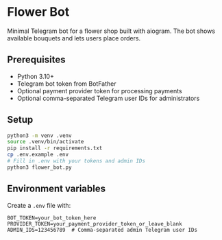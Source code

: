 # Flower Bot

Minimal Telegram bot for a flower shop built with aiogram. The bot shows available bouquets and lets users place orders.

## Prerequisites

- Python 3.10+
- Telegram bot token from BotFather
- Optional payment provider token for processing payments
- Optional comma-separated Telegram user IDs for administrators

## Setup

```bash
python3 -m venv .venv
source .venv/bin/activate
pip install -r requirements.txt
cp .env.example .env
# Fill in .env with your tokens and admin IDs
python3 flower_bot.py
```

## Environment variables

Create a `.env` file with:

```
BOT_TOKEN=your_bot_token_here
PROVIDER_TOKEN=your_payment_provider_token_or_leave_blank
ADMIN_IDS=123456789  # Comma-separated admin Telegram user IDs
```
